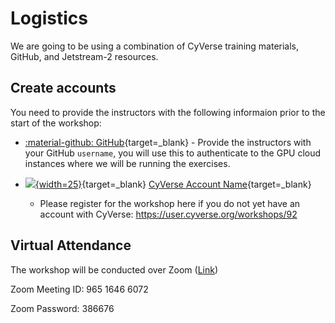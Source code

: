 # Logistics

We are going to be using a combination of CyVerse training materials, GitHub, and Jetstream-2 resources.

## Create accounts

You need to provide the instructors with the following informaion prior to the start of the workshop:

* [:material-github: GitHub](https://github.com){target=_blank} - Provide the instructors with your GitHub `username`, you will use this to authenticate to the GPU cloud instances where we will be running the exercises.

* [![][ball]{width=25}](https://cyverse.org/ecp){target=_blank} [CyVerse Account Name](https://user.cyverse.org){target=_blank} 

    - Please register for the workshop here if you do not yet have an account with CyVerse: https://user.cyverse.org/workshops/92 

[ball]: ../assets/de/logos/cyverse_ball_2022.png

## Virtual Attendance

The workshop will be conducted over Zoom ([Link](https://iastate.zoom.us/j/96516466072?pwd=dENpQThMM0E4QlhhUnJVQzFGUTY5dz09))

Zoom Meeting ID: 965 1646 6072 

Zoom Password: 386676 
